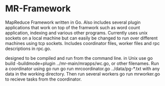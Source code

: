 # MR-Framework
MapReduce Framework written in Go. Also includes several plugin applications that work on top of the framwork such as word count application, indexing and various other programs. Currently uses unix sockets on a local machine but can easily be changed to run over different machines using tcp sockets. Includes coordinator files, worker files and rpc descriptions in rpc.go.

designed to be compiled and run from the command line. in Unix use go build -buildmode=plugin ../mr-main/mrapps/wc.go, or other filenames. Run a coordinator using go run go run mrcoordinator.go ../data/pg-*.txt with any data in the working directory. Then run several workers go run mrworker.go <pluginFileName> to recieve tasks from the coordinator. 
